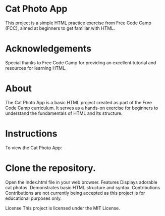 # Cat Photo App
This project is a simple HTML practice exercise from Free Code Camp (FCC), aimed at beginners to get familiar with HTML.

# Acknowledgements
Special thanks to Free Code Camp for providing an excellent tutorial and resources for learning HTML.

# About
The Cat Photo App is a basic HTML project created as part of the Free Code Camp curriculum. It serves as a hands-on exercise for beginners to understand the fundamentals of HTML and its structure.

# Instructions
To view the Cat Photo App:

# Clone the repository.
Open the index.html file in your web browser.
Features
Displays adorable cat photos.
Demonstrates basic HTML structure and syntax.
Contributions
Contributions are not currently being accepted as this project is for educational purposes only.

License
This project is licensed under the MIT License.